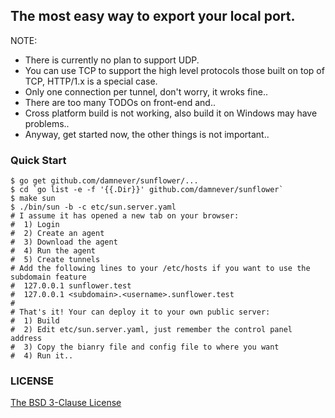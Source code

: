 ## The most easy way to export your local port.

NOTE:

- There is currently no plan to support UDP.
- You can use TCP to support the high level protocols those built on top of TCP, HTTP/1.x is a special case.
- Only one connection per tunnel, don't worry, it wroks fine..
- There are too many TODOs on front-end and..
- Cross platform build is not working, also build it on Windows may have problems..
- Anyway, get started now, the other things is not important..

### Quick Start

```
$ go get github.com/damnever/sunflower/...
$ cd `go list -e -f '{{.Dir}}' github.com/damnever/sunflower`
$ make sun
$ ./bin/sun -b -c etc/sun.server.yaml
# I assume it has opened a new tab on your browser:
#  1) Login
#  2) Create an agent
#  3) Download the agent
#  4) Run the agent
#  5) Create tunnels
# Add the following lines to your /etc/hosts if you want to use the subdomain feature
#  127.0.0.1 sunflower.test
#  127.0.0.1 <subdomain>.<username>.sunflower.test
#
# That's it! Your can deploy it to your own public server:
#  1) Build
#  2) Edit etc/sun.server.yaml, just remember the control panel address
#  3) Copy the bianry file and config file to where you want
#  4) Run it..
```

### LICENSE

[The BSD 3-Clause License](https://github.com/damnever/sunflower/blob/master/LICENSE)
